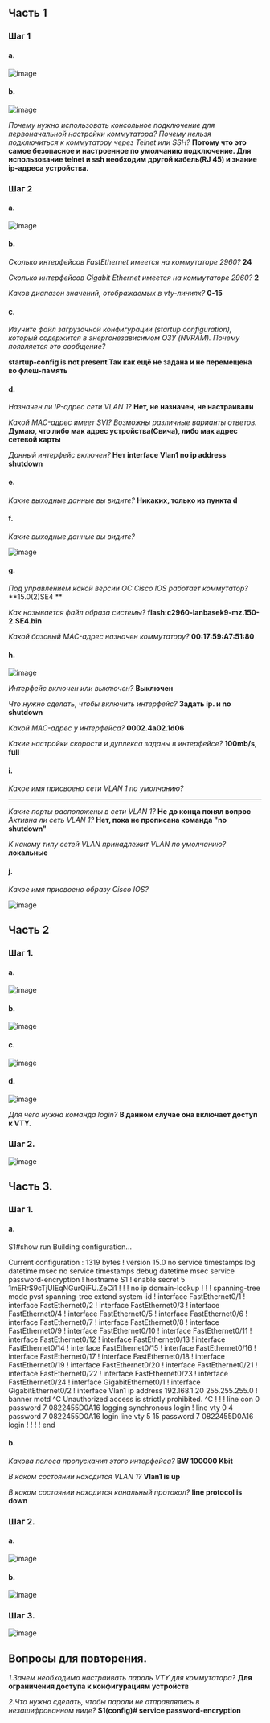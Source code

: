 ## Часть 1 

### Шаг 1

#### a. 

![image](https://user-images.githubusercontent.com/44971394/135821145-d5fe57e9-2764-4c7f-a684-7b9f9888ee5b.png)


#### b.

![image](https://user-images.githubusercontent.com/44971394/135821455-c259a69e-513d-4edb-a8d9-72be10b23f71.png)


*Почему нужно использовать консольное подключение для первоначальной настройки коммутатора? Почему нельзя подключиться к коммутатору через Telnet или SSH?*
**Потому что это самое безопасное и настроенное по умолчанию подключение. Для использование telnet и ssh необходим другой кабель(RJ 45) и знание ip-адреса устройства.**

### Шаг 2

#### a. 

![image](https://user-images.githubusercontent.com/44971394/135821548-80fc1d6a-f77a-46ab-92a7-5c36afb8116c.png)


#### b. 
*Сколько интерфейсов FastEthernet имеется на коммутаторе 2960?*
**24**

*Сколько интерфейсов Gigabit Ethernet имеется на коммутаторе 2960?*
**2**

*Каков диапазон значений, отображаемых в vty-линиях?*
**0-15**

#### с.
*Изучите файл загрузочной конфигурации (startup configuration), который содержится в энергонезависимом ОЗУ (NVRAM).
Почему появляется это сообщение?*


**startup-config is not present
Так как ещё не задана и не перемещена во флеш-память**

#### d.
*Назначен ли IP-адрес сети VLAN 1?*
**Нет, не назначен, не настраивали**

*Какой MAC-адрес имеет SVI? Возможны различные варианты ответов.*
**Думаю, что либо мак адрес устройства(Свича), либо мак адрес сетевой карты**

*Данный интерфейс включен?*
**Нет
interface Vlan1
 no ip address
 shutdown**

#### e.
*Какие выходные данные вы видите?*
**Никаких, только из пункта d**


#### f.
*Какие выходные данные вы видите?*

![image](https://user-images.githubusercontent.com/44971394/135821877-d0ff8937-a0b7-4653-a3a7-86a31eee7b82.png)



#### g.
*Под управлением какой версии ОС Cisco IOS работает коммутатор?*
**15.0(2)SE4 **

*Как называется файл образа системы?*
**flash:c2960-lanbasek9-mz.150-2.SE4.bin**

*Какой базовый MAC-адрес назначен коммутатору?*
**00:17:59:A7:51:80**

#### h.

![image](https://user-images.githubusercontent.com/44971394/135821933-b4572fed-700a-40a7-ad06-a9f753a67f2c.png)


*Интерфейс включен или выключен?*
**Выключен**

*Что нужно сделать, чтобы включить интерфейс?*
**Задать ip. и no shutdown**

*Какой MAC-адрес у интерфейса?*
**0002.4a02.1d06**

*Какие настройки скорости и дуплекса заданы в интерфейсе?*
**100mb/s, full**

#### i.
*Какое имя присвоено сети VLAN 1 по умолчанию?*
****

*Какие порты расположены в сети VLAN 1?*
**Не до конца понял вопрос**
*Активна ли сеть VLAN 1?*
**Нет, пока не прописана команда "no shutdown"**

*К какому типу сетей VLAN принадлежит VLAN по умолчанию?*
**локальные**

#### j.
*Какое имя присвоено образу Cisco IOS?*

![image](https://user-images.githubusercontent.com/44971394/135822063-33476c06-198b-4606-8c4b-3d0e26a2d19b.png)


## Часть 2

### Шаг 1.

#### a. 

![image](https://user-images.githubusercontent.com/44971394/135822098-ab55a633-d6d7-4be3-b514-4914af6ccab2.png)

#### b. 

![image](https://user-images.githubusercontent.com/44971394/135822131-2edea39e-8e5e-46b8-8f13-8fab0515cbf7.png)

#### c.

![image](https://user-images.githubusercontent.com/44971394/135822160-3fd90e92-4e8b-4b1c-88ca-32a1e18b3bc1.png)

 

#### d. 

![image](https://user-images.githubusercontent.com/44971394/135822193-c184a055-03f8-4685-988b-dbe2e097d088.png)

*Для чего нужна команда login?*
**В данном случае она включает доступ к VTY.**



### Шаг 2.

![image](https://user-images.githubusercontent.com/44971394/135822229-755c4c82-23a4-4fb1-b121-974bcdde7ad8.png)



## Часть 3.

### Шаг 1.

#### a.
S1#show run
Building configuration...

Current configuration : 1319 bytes
!
version 15.0
no service timestamps log datetime msec
no service timestamps debug datetime msec
service password-encryption
!
hostname S1
!
enable secret 5 $1$mERr$9cTjUIEqNGurQiFU.ZeCi1
!
!
!
no ip domain-lookup
!
!
!
spanning-tree mode pvst
spanning-tree extend system-id
!
interface FastEthernet0/1
!
interface FastEthernet0/2
!
interface FastEthernet0/3
!
interface FastEthernet0/4
!
interface FastEthernet0/5
!
interface FastEthernet0/6
!
interface FastEthernet0/7
!
interface FastEthernet0/8
!
interface FastEthernet0/9
!
interface FastEthernet0/10
!
interface FastEthernet0/11
!
interface FastEthernet0/12
!
interface FastEthernet0/13
!
interface FastEthernet0/14
!
interface FastEthernet0/15
!
interface FastEthernet0/16
!
interface FastEthernet0/17
!
interface FastEthernet0/18
!
interface FastEthernet0/19
!
interface FastEthernet0/20
!
interface FastEthernet0/21
!
interface FastEthernet0/22
!
interface FastEthernet0/23
!
interface FastEthernet0/24
!
interface GigabitEthernet0/1
!
interface GigabitEthernet0/2
!
interface Vlan1
 ip address 192.168.1.20 255.255.255.0
!
banner motd ^C
Unauthorized access is strictly prohibited. ^C
!
!
!
line con 0
 password 7 0822455D0A16
 logging synchronous
 login
!
line vty 0 4
 password 7 0822455D0A16
 login
line vty 5 15
 password 7 0822455D0A16
 login
!
!
!
!
end

#### b.
*Какова полоса пропускания этого интерфейса?*
**BW 100000 Kbit**

*В каком состоянии находится VLAN 1?*
**Vlan1 is up**

*В каком состоянии находится канальный протокол?*
**line protocol is down**


### Шаг 2.

#### a.

![image](https://user-images.githubusercontent.com/44971394/135822260-63c1effd-d044-4728-bfce-160e717ac670.png)


#### b.

![image](https://user-images.githubusercontent.com/44971394/135822283-9ba49b6f-4848-42df-9e04-dc3c2f5c16f7.png)



### Шаг 3.

![image](https://user-images.githubusercontent.com/44971394/135822305-2c371844-cd09-443e-91fc-5b96ea161fba.png)




## Вопросы для повторения.

*1.Зачем необходимо настраивать пароль VTY для коммутатора?*
**Для ограничения доступа к конфигурациям устройств**

*2.Что нужно сделать, чтобы пароли не отправлялись в незашифрованном виде?*
**S1(config)# service password-encryption**


